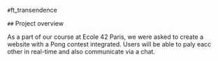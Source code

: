 `#`ft_transendence

`##` Project overview

As a part of our course at Ecole 42 Paris, we were asked to create a website with a Pong contest integrated. Users will be able to paly eacc other in real-time and also communicate via a chat.